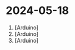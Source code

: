 # 2024-05-18

1. [](https://github.comundefined "USB to bluetooth HID boot keyboard transmitter") [Arduino]
2. [](https://github.comundefined "") [Arduino]
3. [](https://github.comundefined "") [Arduino]

